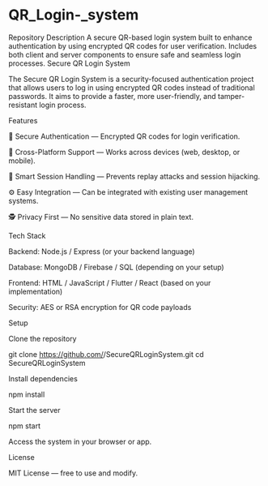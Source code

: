 # QR_Login-_system
Repository Description  A secure QR-based login system built to enhance authentication by using encrypted QR codes for user verification. Includes both client and server components to ensure safe and seamless login processes.
Secure QR Login System

The Secure QR Login System is a security-focused authentication project that allows users to log in using encrypted QR codes instead of traditional passwords. It aims to provide a faster, more user-friendly, and tamper-resistant login process.

Features

🔐 Secure Authentication — Encrypted QR codes for login verification.

📱 Cross-Platform Support — Works across devices (web, desktop, or mobile).

🧠 Smart Session Handling — Prevents replay attacks and session hijacking.

⚙️ Easy Integration — Can be integrated with existing user management systems.

🕵️ Privacy First — No sensitive data stored in plain text.

Tech Stack

Backend: Node.js / Express (or your backend language)

Database: MongoDB / Firebase / SQL (depending on your setup)

Frontend: HTML / JavaScript / Flutter / React (based on your implementation)

Security: AES or RSA encryption for QR code payloads

Setup

Clone the repository

git clone https://github.com/<your-username>/SecureQRLoginSystem.git
cd SecureQRLoginSystem


Install dependencies

npm install


Start the server

npm start


Access the system in your browser or app.

License

MIT License — free to use and modify.
